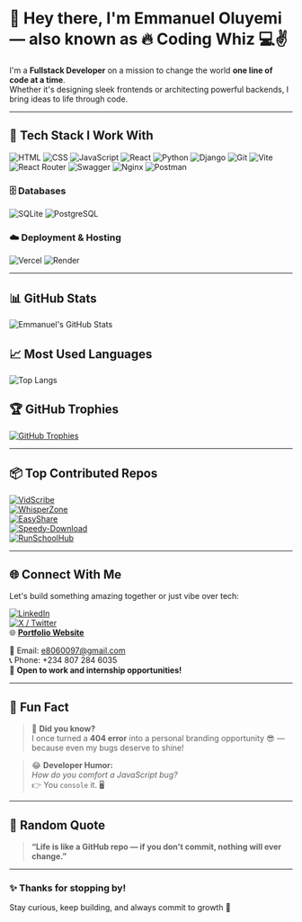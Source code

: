 # 👋 Hey there, I'm Emmanuel Oluyemi — also known as 🔥 Coding Whiz 💻✌️

I'm a **Fullstack Developer** on a mission to change the world **one line of code at a time**.  
Whether it's designing sleek frontends or architecting powerful backends, I bring ideas to life through code.

---

## 🚀 Tech Stack I Work With
![HTML](https://img.shields.io/badge/-HTML-E34F26?style=flat&logo=html5&logoColor=white)
![CSS](https://img.shields.io/badge/-CSS-1572B6?style=flat&logo=css3&logoColor=white)
![JavaScript](https://img.shields.io/badge/-JavaScript-F7DF1E?style=flat&logo=javascript&logoColor=black)
![React](https://img.shields.io/badge/-React-20232A?style=flat&logo=react&logoColor=61DAFB)
![Python](https://img.shields.io/badge/-Python-3776AB?style=flat&logo=python&logoColor=white)
![Django](https://img.shields.io/badge/-Django-092E20?style=flat&logo=django&logoColor=white)
![Git](https://img.shields.io/badge/-Git-F05032?style=flat&logo=git&logoColor=white)
![Vite](https://img.shields.io/badge/-Vite-646CFF?style=flat&logo=vite&logoColor=white)
![React Router](https://img.shields.io/badge/-React%20Router-CA4245?style=flat&logo=react-router&logoColor=white)
![Swagger](https://img.shields.io/badge/-Swagger-85EA2D?style=flat&logo=swagger&logoColor=black)
![Nginx](https://img.shields.io/badge/-Nginx-009639?style=flat&logo=nginx&logoColor=white)
![Postman](https://img.shields.io/badge/-Postman-FF6C37?style=flat&logo=postman&logoColor=white)

### 🗄️ Databases
![SQLite](https://img.shields.io/badge/-SQLite-003B57?style=flat&logo=sqlite&logoColor=white)
![PostgreSQL](https://img.shields.io/badge/-PostgreSQL-336791?style=flat&logo=postgresql&logoColor=white)

### ☁️ Deployment & Hosting
![Vercel](https://img.shields.io/badge/-Vercel-000000?style=flat&logo=vercel&logoColor=white)
![Render](https://img.shields.io/badge/-Render-46E3B7?style=flat&logo=render&logoColor=white)

---

## 📊 GitHub Stats
![Emmanuel's GitHub Stats](https://github-readme-stats.vercel.app/api?username=codingwhiz-BackendDev&show_icons=true&theme=radical)

## 📈 Most Used Languages
![Top Langs](https://github-readme-stats.vercel.app/api/top-langs/?username=codingwhiz-BackendDev&layout=compact&theme=radical)

## 🏆 GitHub Trophies
[![GitHub Trophies](https://github-profile-trophy.vercel.app/?username=codingwhiz-BackendDev&theme=radical)](https://github.com/IAMCodingWhiz)

---

 ## 📦 Top Contributed Repos

[![VidScribe](https://github-readme-stats.vercel.app/api/pin/?username=codingwhiz-BackendDev&repo=VidScribe&theme=radical)](https://github.com/codingwhiz-BackendDev/VidScribe)  
[![WhisperZone](https://github-readme-stats.vercel.app/api/pin/?username=codingwhiz-BackendDev&repo=WhisperZone&theme=radical)](https://github.com/codingwhiz-BackendDev/WhisperZone)  
[![EasyShare](https://github-readme-stats.vercel.app/api/pin/?username=codingwhiz-BackendDev&repo=EasyShare&theme=radical)](https://github.com/codingwhiz-BackendDev/EasyShare)  
[![Speedy-Download](https://github-readme-stats.vercel.app/api/pin/?username=codingwhiz-BackendDev&repo=Speedy-Download&theme=radical)](https://github.com/codingwhiz-BackendDev/Speedy-Download)  
[![RunSchoolHub](https://github-readme-stats.vercel.app/api/pin/?username=codingwhiz-BackendDev&repo=RunSchoolHub&theme=radical)](https://github.com/codingwhiz-BackendDev/RunSchoolHub)

---

## 🌐 Connect With Me
Let's build something amazing together or just vibe over tech:

[![LinkedIn](https://img.shields.io/badge/-LinkedIn-0077B5?style=flat&logo=linkedin&logoColor=white)](https://www.linkedin.com/in/emmanuel-oluyemi-9116a4300)  
[![X / Twitter](https://img.shields.io/badge/-@IAMCodingWhiz-1DA1F2?style=flat&logo=twitter&logoColor=white)](https://x.com/IAMCodingWhiz)  
🌐 [**Portfolio Website**](https://portfolio1-gray-two.vercel.app)

📧 Email: e8060097@gmail.com  
📞 Phone: +234 807 284 6035  
🚀 **Open to work and internship opportunities!**

---

## 🎉 Fun Fact
> 🧠 **Did you know?**  
> I once turned a **404 error** into a personal branding opportunity 😎 — because even my bugs deserve to shine!

> 😂 **Developer Humor:**  
> *How do you comfort a JavaScript bug?*  
> 👉 You `console` it. 🖥️

---

## 💬 Random Quote
> **“Life is like a GitHub repo — if you don't commit, nothing will ever change.”**

---

### ✨ Thanks for stopping by!  
Stay curious, keep building, and always commit to growth 🚀
